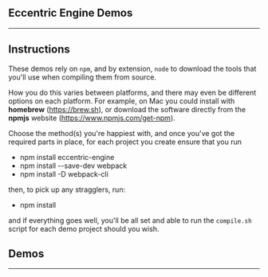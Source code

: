 ## Eccentric Engine Demos
---

## Instructions

These demos rely on `npm`, and by extension, `node` to download the tools that you'll use when compiling them from source.

How you do this varies between platforms, and there may even be different options on each platform. For example, on Mac you could install with **homebrew** (https://brew.sh), or download the software directly from the **npmjs** website (https://www.npmjs.com/get-npm).

Choose the method(s) you're happiest with, and once you've got the required parts in place, for each project you create ensure that you run 
*  npm install eccentric-engine
*  npm install --save-dev webpack 
*  npm install -D webpack-cli

then, to pick up any stragglers, run:
*  npm install

and if everything goes well, you'll be all set and able to run the `compile.sh` script for each demo project should you wish.

## Demos
---

